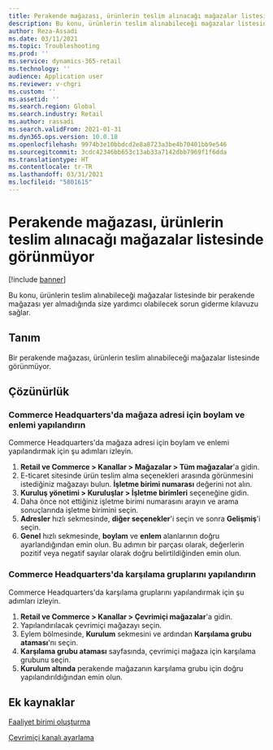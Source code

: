 ```yaml
---
title: Perakende mağazası, ürünlerin teslim alınacağı mağazalar listesinde görünmüyor
description: Bu konu, ürünlerin teslim alınabileceği mağazalar listesinde bir perakende mağazası yer almadığında size yardımcı olabilecek sorun giderme kılavuzu sağlar.
author: Reza-Assadi
ms.date: 03/11/2021
ms.topic: Troubleshooting
ms.prod: ''
ms.service: dynamics-365-retail
ms.technology: ''
audience: Application user
ms.reviewer: v-chgri
ms.custom: ''
ms.assetid: ''
ms.search.region: Global
ms.search.industry: Retail
ms.author: rassadi
ms.search.validFrom: 2021-01-31
ms.dyn365.ops.version: 10.0.18
ms.openlocfilehash: 9974b3e10bbdcd2e8a8723a3be4b70401bb9e546
ms.sourcegitcommit: 3cdc42346bb653c13ab33a7142dbb7969f1f6dda
ms.translationtype: HT
ms.contentlocale: tr-TR
ms.lasthandoff: 03/31/2021
ms.locfileid: "5801615"
---
```

# <a name="retail-store-doesnt-appear-in-the-list-of-stores-to-pick-up-from"></a>Perakende mağazası, ürünlerin teslim alınacağı mağazalar listesinde görünmüyor

[!include [banner](../../includes/banner.md)]

Bu konu, ürünlerin teslim alınabileceği mağazalar listesinde bir perakende mağazası yer almadığında size yardımcı olabilecek sorun giderme kılavuzu sağlar.

## <a name="description"></a>Tanım

Bir perakende mağazası, ürünlerin teslim alınabileceği mağazalar listesinde görünmüyor.

## <a name="resolution"></a>Çözünürlük

### <a name="configure-the-longitude-and-latitude-for-the-store-address-in-commerce-headquarters"></a>Commerce Headquarters'da mağaza adresi için boylam ve enlemi yapılandırın

Commerce Headquarters'da mağaza adresi için boylam ve enlemi yapılandırmak için şu adımları izleyin.

1. **Retail ve Commerce \> Kanallar \> Mağazalar \> Tüm mağazalar**'a gidin.
1. E-ticaret sitesinde ürün teslim alma seçenekleri arasında görünmesini istediğiniz mağazayı bulun. **İşletme birimi numarası** değerini not alın.
1. **Kuruluş yönetimi \> Kuruluşlar \> İşletme birimleri** seçeneğine gidin.
1. Daha önce not ettiğiniz işletme birimi numarasını arayın ve arama sonuçlarında işletme birimini seçin.
1. **Adresler** hızlı sekmesinde, **diğer seçenekler**'i seçin ve sonra **Gelişmiş**'i seçin.
1. **Genel** hızlı sekmesinde, **boylam** ve **enlem** alanlarının doğru ayarlandığından emin olun. Bu adımın bir parçası olarak, değerlerin pozitif veya negatif sayılar olarak doğru belirtildiğinden emin olun.

### <a name="configure-fulfillment-groups-in-commerce-headquarters"></a>Commerce Headquarters'da karşılama gruplarını yapılandırın

Commerce Headquarters'da karşılama gruplarını yapılandırmak için şu adımları izleyin.

1. **Retail ve Commerce \> Kanallar \> Çevrimiçi mağazalar**'a gidin.
1. Yapılandırılacak çevrimiçi mağazayı seçin.
1. Eylem bölmesinde, **Kurulum** sekmesini ve ardından **Karşılama grubu ataması**'nı seçin.
1. **Karşılama grubu ataması** sayfasında, çevrimiçi mağaza için karşılama grubunu seçin.
1. **Kurulum altında** perakende mağazanın karşılama grubu için doğru yapılandırıldığından emin olun.

## <a name="additional-resources"></a>Ek kaynaklar 

[Faaliyet birimi oluşturma](https://docs.microsoft.com/dynamics365/fin-ops-core/fin-ops/organization-administration/tasks/create-operating-unit)

[Çevrimiçi kanalı ayarlama](../channel-setup-online.md)
